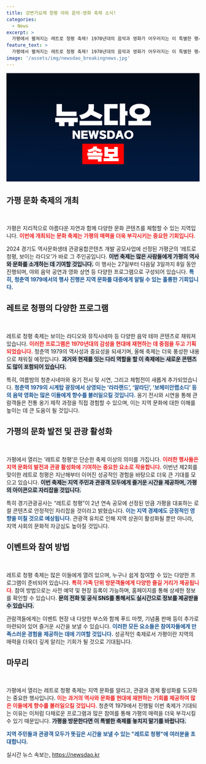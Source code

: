 ```yaml
---
title: 강변가요제 청평 야외 음악·영화 축제 소식!
categories:
  - News
excerpt: >
  가평에서 펼쳐지는 레트로 청평 축제! 1970년대의 음악과 영화가 어우러지는 이 특별한 행사에서 청춘의 열기를 느껴보세요. 보이는 라디오와 청춘시네마가 포함된 다양한 프로그램이 가득합니다!
feature_text: >
  가평에서 펼쳐지는 레트로 청평 축제! 1970년대의 음악과 영화가 어우러지는 이 특별한 행사에서 청춘의 열기를 느껴보세요. 보이는 라디오와 청춘시네마가 포함된 다양한 프로그램이 가득합니다!
image: '/assets/img/newsdao_breakingnews.jpg'
---
```


<p><img src="/assets/img/newsdao_breakingnews.jpg" alt="implanttips 속보" /></p>

<h2 data-ke-size="size26">가평 문화 축제의 개최</h2>

<p data-ke-size="size16">&nbsp;</p>

<p>가평은 지리적으로 아름다운 자연과 함께 다양한 문화 콘텐츠를 체험할 수 있는 지역입니다. <b><span style="color: #ee2323;">이번에 개최되는 문화 축제는 가평의 매력을 더욱 부각시키는 중요한 기회입니다.</span></b> </p>

<p>2024 경기도 역사문화생태 관광융합콘텐츠 개발 공모사업에 선정된 가평군의 ‘레트로 청평, 보이는 라디오’가 바로 그 주인공입니다. <b><span style="background-color: #21538527;">이번 축제는 많은 사람들에게 가평의 역사와 문화를 소개하는 데 기여할 것입니다.</span></b> 이 행사는 27일부터 다음달 3일까지 8일 동안 진행되며, 야외 음악 공연과 영화 상연 등 다양한 프로그램으로 구성되어 있습니다. <b><span style="color: #1a5490;">특히, 청춘역 1979에서의 행사 진행은 지역 문화를 대중에게 알릴 수 있는 훌륭한 기회입니다.</span></b></p>

<h2 data-ke-size="size26">레트로 청평의 다양한 프로그램</h2>

<p data-ke-size="size16">&nbsp;</p>

<p>레트로 청평 축제는 보이는 라디오와 뮤직시네마 등 다양한 음악 테마 콘텐츠로 채워져 있습니다. <b><span style="color: #ee2323;">이러한 프로그램은 1970년대의 감성을 현대에 재현하는 데 중점을 두고 기획되었습니다.</span></b> 청춘역 1979의 역사성과 중요성을 되새기며, 올해 축제는 더욱 풍성한 내용으로 채워질 예정입니다. <b><span style="background-color: #21538527;">과거와 현재를 잇는 다리 역할을 할 이 축제에는 새로운 콘텐츠도 많이 포함되어 있습니다.</span></b></p>

<p>특히, 여름밤의 청춘시네마와 옹기 전시 및 시연, 그리고 체험전이 새롭게 추가되었습니다. <b><span style="color: #1a5490;">청춘역 1979의 시계탑 광장에서 상영되는 ‘라라랜드’, ‘알라딘’, ‘보헤미안랩소디’ 등의 음악 영화는 많은 이들에게 향수를 불러일으킬 것입니다.</span></b> 옹기 전시와 시연을 통해 관람객들은 전통 옹기 제작 과정을 직접 경험할 수 있으며, 이는 지역 문화에 대한 이해를 높이는 데 큰 도움이 될 것입니다.</p>

<h2 data-ke-size="size26">가평의 문화 발전 및 관광 활성화</h2>

<p data-ke-size="size16">&nbsp;</p>

<p>가평에서 열리는 ‘레트로 청평’은 단순한 축제 이상의 의미를 가집니다. <b><span style="color: #ee2323;">이러한 행사들은 지역 문화의 발전과 관광 활성화에 기여하는 중요한 요소로 작용합니다.</span></b> 이번년 제2회를 맞이한 레트로 청평은 지난해부터 이어진 성공적인 경험을 바탕으로 더욱 큰 기대를 모으고 있습니다. <b><span style="background-color: #21538527;">이번 축제는 지역 주민과 관광객 모두에게 즐거운 시간을 제공하며, 가평의 아이콘으로 자리잡을 것입니다.</span></b></p>

<p>특히 경기관광공사는 “레트로 청평”이 2년 연속 공모에 선정된 만큼 가평을 대표하는 로컬 콘텐츠로 안정적인 자리잡을 것이라고 밝혔습니다. <b><span style="color: #1a5490;">이는 지역 경제에도 긍정적인 영향을 미칠 것으로 예상됩니다.</span></b> 관광객 유치로 인해 지역 상권이 활성화될 뿐만 아니라, 지역 사회의 문화적 자긍심도 높아질 것입니다.</p>

<h2 data-ke-size="size26">이벤트와 참여 방법</h2>

<p data-ke-size="size16">&nbsp;</p>

<p>레트로 청평 축제는 많은 이들에게 열려 있으며, 누구나 쉽게 참여할 수 있는 다양한 프로그램이 준비되어 있습니다. <b><span style="color: #ee2323;">특히 가족 단위 방문객들에게 다양한 즐길 거리가 제공됩니다.</span></b> 참여 방법으로는 사전 예약 및 현장 등록이 가능하며, 홈페이지를 통해 상세한 정보를 확인할 수 있습니다. <b><span style="background-color: #21538527;">문의 전화 및 공식 SNS를 통해서도 실시간으로 정보를 제공받을 수 있습니다.</span></b></p>

<p>관람객들에게는 이벤트 현장 내 다양한 부스와 함께 푸드 마켓, 기념품 판매 등이 추가로 마련되어 있어 즐거운 시간을 보낼 수 있습니다. <b><span style="color: #1a5490;">이러한 모든 요소들은 참여자들에게 만족스러운 경험을 제공하는 데에 기여할 것입니다.</span></b> 성공적인 축제로서 가평이란 지역의 매력을 더욱더 깊게 알리는 기회가 될 것으로 기대됩니다. </p>

<h2 data-ke-size="size26">마무리</h2>

<p data-ke-size="size16">&nbsp;</p>

<p>가평에서 열리는 레트로 청평 축제는 지역 문화를 알리고, 관광과 경제 활성화를 도모하는 중요한 행사입니다. <b><span style="color: #ee2323;">이는 과거의 역사와 문화를 현대에 재현하는 기회를 제공하여 많은 이들에게 향수를 불러일으킬 것입니다.</span></b> 청춘역 1979에서 진행될 이번 축제가 기대되는 이유는 이처럼 다채로운 프로그램과 많은 참여를 통해 가평의 매력을 더욱 부각시킬 수 있기 때문입니다. <b><span style="background-color: #21538527;">가평을 방문한다면 이 특별한 축제를 놓치지 말기를 바랍니다.</span></b> </p>

<p><b><span style="color: #1a5490;">지역 주민들과 관광객 모두가 뜻깊은 시간을 보낼 수 있는 "레트로 청평"에 여러분을 초대합니다.</span></b> </p>

<p data-ke-size="size16"></p>
실시간 뉴스 속보는, <a href="https://newsdao.kr" rel="dofollow">https://newsdao.kr</a>


